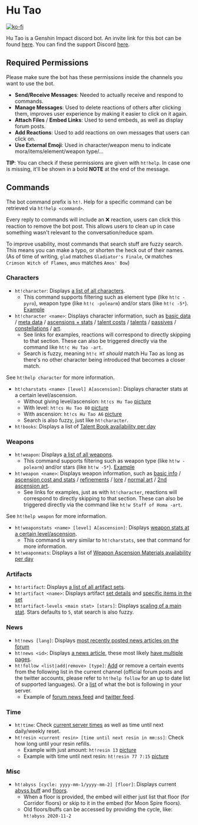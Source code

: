 Hu Tao
=======
[![ko-fi](https://www.ko-fi.com/img/githubbutton_sm.svg)](https://ko-fi.com/A0A81MOVN)

Hu Tao is a Genshin Impact discord bot. An invite link for this bot can be found [here](https://discord.com/api/oauth2/authorize?client_id=826550363355086918&scope=bot&permissions=319552). You can find the support Discord [here](https://discord.gg/BM3Srp8j8G).

## Required Permissions
Please make sure the bot has these permissions inside the channels you want to use the bot. 
- **Send/Receive Messages**: Needed to actually receive and respond to commands.
- **Manage Messages**: Used to delete reactions of others after clicking them, improves user experience by making it easier to click on it again.
- **Attach Files** / **Embed Links**: Used to send embeds, as well as display forum posts.
- **Add Reactions**: Used to add reactions on own messages that users can click on.
- **Use External Emoji**: Used in character/weapon menu to indicate mora/items/element/weapon type/...

**TIP**: You can check if these permissions are given with `ht!help`. In case one is missing, it'll be shown in a bold **NOTE** at the end of the message.

## Commands
The bot command prefix is `ht!`. Help for a specific command can be retrieved via `ht!help <command>`.

Every reply to commands will include an ❌ reaction, users can click this reaction to remove the bot post. This allows users to clean up in case something wasn't relevant to the conversation/reduce spam.

To improve usability, most commands that search stuff are fuzzy search. This means you can make a typo, or shorten the heck out of their names. (As of time of writing, `glad` matches `Gladiator's Finale`, `CW` matches `Crimson Witch of Flames`, `amus` matches `Amos' Bow`)

### Characters
- `ht!character`: Displays [a list of all characters](https://i.imgur.com/TdUS701.png). 
    - This command supports filtering such as element type (like `ht!c -pyro`), weapon type (like `ht!c -polearm`) and/or stars (like `ht!c -5*`). [Example](https://i.imgur.com/OB6Fhz0.png)
- `ht!character <name>`: Displays character information, such as [basic data](https://i.imgur.com/mtKqXOR.png) / [meta data](https://i.imgur.com/tYZdMLM.png) / [ascensions + stats](https://i.imgur.com/COQQwbZ.png) / [talent costs](https://i.imgur.com/9FKcdom.png) / [talents](https://i.imgur.com/nJjAbhQ.png) / [passives](https://i.imgur.com/dFZ70km.png) / [constellations](https://i.imgur.com/GiXH0N8.png) / [art](https://i.imgur.com/DwcdR4R.png).
    - See links for examples, reactions will correspond to directly skipping to that section. These can also be triggered directly via the command like `ht!c Hu Tao -art`.
    - Search is fuzzy, meaning `ht!c HT` *should* match Hu Tao as long as there's no other character being introduced that becomes a closer match.

See `ht!help character` for more information.

- `ht!charstats <name> [level] A[ascension]`: Displays character stats at a certain level/ascension.
    - Without giving level/ascension: `ht!cs Hu Tao` [picture](https://i.imgur.com/KCYR046.png) 
    - With level: `ht!cs Hu Tao 80` [picture](https://i.imgur.com/1USGQSo.png)
    - With ascension: `ht!cs Hu Tao A6` [picture](https://i.imgur.com/Xc5EOnC.png)
    - Search is also fuzzy, just like `ht!character`.
- `ht!books`: Displays a list of [Talent Book availability per day](https://i.imgur.com/89Ag7N3.png)

### Weapons
- `ht!weapon`: Displays [a list of all weapons](https://i.imgur.com/HbQwOYV.png).
    - This command supports filtering such as weapon type (like `ht!w -polearm`) and/or stars (like `ht!w -5*`). [Example](https://i.imgur.com/1YFGmFf.png)
- `ht!weapon <name>`: Displays weapon information, such as [basic info](https://i.imgur.com/MF5GMtM.png) / [ascension cost and stats](https://i.imgur.com/xYDJPh1.png) / [refinements](https://i.imgur.com/ALTnNWg.png) / [lore](https://i.imgur.com/vLl4YfX.png) / [normal art](https://i.imgur.com/QBsKotI.png) / [2nd ascension art](https://i.imgur.com/iREPS5n.png).
    - See links for examples, just as with `ht!character`, reactions will correspond to directly skipping to that section. These can also be triggered directly via the command like `ht!w Staff of Homa -art`.

See `ht!help weapon` for more information.
- `ht!weaponstats <name> [level] A[ascension]`: Displays [weapon stats at a certain level/ascension](https://i.imgur.com/g8ZBKmD.png).
    - This command is very similar to `ht!charstats`, see that command for more information.
- `ht!weaponmats`: Displays a list of [Weapon Ascension Materials availability per day](https://i.imgur.com/IWQFfU0.png)

### Artifacts
- `ht!artifact`: Displays [a list of all artifact sets](https://i.imgur.com/zBrbFET.png).
- `ht!artifact <name>`: Displays artifact [set details](https://i.imgur.com/bnqPEA7.png) and [specific items in the set](https://i.imgur.com/8bRmk9K.png)
- `ht!artifact-levels <main stat> [stars]`: Displays [scaling of a main stat](https://i.imgur.com/vWxcaNA.png). Stars defaults to `5`, stat search is also fuzzy.

### News
- `ht!news [lang]`: Displays [most recently posted news articles on the forum](https://i.imgur.com/PFAuOJQ.png)
- `ht!news <id>`: Displays [a news article](https://i.imgur.com/mEqXMyg.png), these most likely [have multiple pages](https://i.imgur.com/fxO8LZv.png).
- `ht!follow <list|add|remove> [type]`: [Add](https://i.imgur.com/PIXyiT5.png) or remove a certain events from the following list in the current channel (official forum posts and the twitter accounts, please refer to `ht!help follow` for an up to date list of supported languages). Or a [list](https://i.imgur.com/OhvclGx.png) of what the bot is following in your server.
    - Example of [forum news feed](https://i.imgur.com/0VfS4xp.png) and [twitter feed](https://i.imgur.com/HnmV65Y.png).

### Time
- `ht!time`: Check [current server times](https://i.imgur.com/CKSe9XT.png) as well as time until next daily/weekly reset.
- `ht!resin <current resin> [time until next resin in mm:ss]`: Check how long until your resin refills.
    - Example with just amount: `ht!resin 13` [picture](https://i.imgur.com/JBLeDUa.png)
    - Example with time until next resin: `ht!resin 77 7:15` [picture](https://i.imgur.com/kPRQfEb.png)

### Misc
- `ht!abyss [cycle: yyyy-mm-1/yyyy-mm-2] [floor]`: Displays current [abyss buff](https://i.imgur.com/9EQSPB3.png) and [floors](https://i.imgur.com/VeXEvSr.png).
    - When a floor is provided, the embed will either just list that floor (for Corridor floors) or skip to it in the embed (for Moon Spire floors).
    - Old floors/buffs can be accessed by providing the cycle, like: `ht!abyss 2020-11-2`